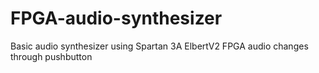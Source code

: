 # FPGA-audio-synthesizer
Basic audio synthesizer using Spartan 3A ElbertV2 FPGA
audio changes through pushbutton 
